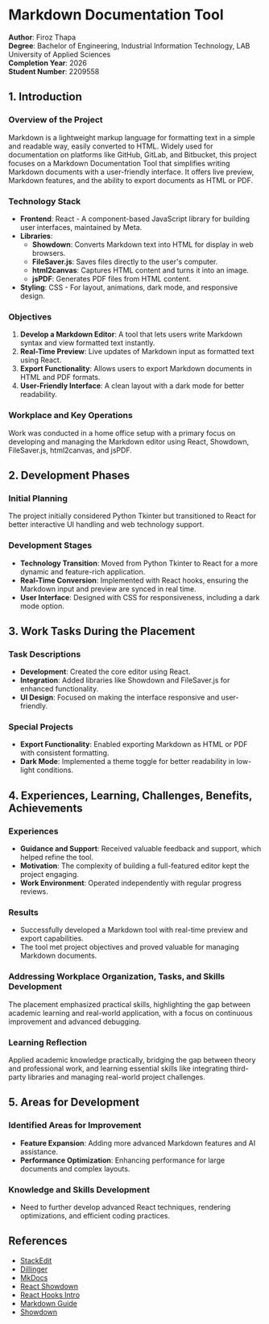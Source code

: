 # Markdown Documentation Tool

**Author**: Firoz Thapa  
**Degree**: Bachelor of Engineering, Industrial Information Technology, LAB University of Applied Sciences  
**Completion Year**: 2026  
**Student Number**: 2209558

## 1. Introduction

### Overview of the Project

Markdown is a lightweight markup language for formatting text in a simple and readable way, easily converted to HTML. Widely used for documentation on platforms like GitHub, GitLab, and Bitbucket, this project focuses on a Markdown Documentation Tool that simplifies writing Markdown documents with a user-friendly interface. It offers live preview, Markdown features, and the ability to export documents as HTML or PDF.

### Technology Stack

- **Frontend**: React - A component-based JavaScript library for building user interfaces, maintained by Meta.
- **Libraries**:
  - **Showdown**: Converts Markdown text into HTML for display in web browsers.
  - **FileSaver.js**: Saves files directly to the user's computer.
  - **html2canvas**: Captures HTML content and turns it into an image.
  - **jsPDF**: Generates PDF files from HTML content.
- **Styling**: CSS - For layout, animations, dark mode, and responsive design.

### Objectives

1. **Develop a Markdown Editor**: A tool that lets users write Markdown syntax and view formatted text instantly.
2. **Real-Time Preview**: Live updates of Markdown input as formatted text using React.
3. **Export Functionality**: Allows users to export Markdown documents in HTML and PDF formats.
4. **User-Friendly Interface**: A clean layout with a dark mode for better readability.

### Workplace and Key Operations

Work was conducted in a home office setup with a primary focus on developing and managing the Markdown editor using React, Showdown, FileSaver.js, html2canvas, and jsPDF.

## 2. Development Phases

### Initial Planning

The project initially considered Python Tkinter but transitioned to React for better interactive UI handling and web technology support.

### Development Stages

- **Technology Transition**: Moved from Python Tkinter to React for a more dynamic and feature-rich application.
- **Real-Time Conversion**: Implemented with React hooks, ensuring the Markdown input and preview are synced in real time.
- **User Interface**: Designed with CSS for responsiveness, including a dark mode option.

## 3. Work Tasks During the Placement

### Task Descriptions

- **Development**: Created the core editor using React.
- **Integration**: Added libraries like Showdown and FileSaver.js for enhanced functionality.
- **UI Design**: Focused on making the interface responsive and user-friendly.

### Special Projects

- **Export Functionality**: Enabled exporting Markdown as HTML or PDF with consistent formatting.
- **Dark Mode**: Implemented a theme toggle for better readability in low-light conditions.

## 4. Experiences, Learning, Challenges, Benefits, Achievements

### Experiences

- **Guidance and Support**: Received valuable feedback and support, which helped refine the tool.
- **Motivation**: The complexity of building a full-featured editor kept the project engaging.
- **Work Environment**: Operated independently with regular progress reviews.

### Results

- Successfully developed a Markdown tool with real-time preview and export capabilities.
- The tool met project objectives and proved valuable for managing Markdown documents.

### Addressing Workplace Organization, Tasks, and Skills Development

The placement emphasized practical skills, highlighting the gap between academic learning and real-world application, with a focus on continuous improvement and advanced debugging.

### Learning Reflection

Applied academic knowledge practically, bridging the gap between theory and professional work, and learning essential skills like integrating third-party libraries and managing real-world project challenges.

## 5. Areas for Development

### Identified Areas for Improvement

- **Feature Expansion**: Adding more advanced Markdown features and AI assistance.
- **Performance Optimization**: Enhancing performance for large documents and complex layouts.

### Knowledge and Skills Development

- Need to further develop advanced React techniques, rendering optimizations, and efficient coding practices.

## References

- [StackEdit](https://stackedit.io/)
- [Dillinger](https://dillinger.io/)
- [MkDocs](https://www.mkdocs.org/)
- [React Showdown](https://www.npmjs.com/package/react-showdown)
- [React Hooks Intro](https://legacy.reactjs.org/docs/hooks-intro.html)
- [Markdown Guide](https://www.markdownguide.org/getting-started/)
- [Showdown](https://showdownjs.com/#:~:text=What%20is%20Showdown%3F,server%20side%20(with%20nodejs).)



